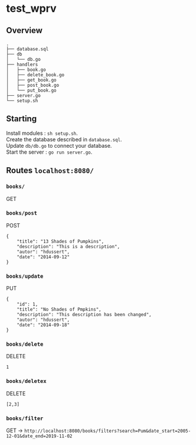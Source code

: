 # test_wprv

## Overview
```
.
├── database.sql
├── db
│   └── db.go
├── handlers
│   ├── book.go
│   ├── delete_book.go
│   ├── get_book.go
│   ├── post_book.go
│   └── put_book.go
├── server.go
└── setup.sh
```

## Starting

Install modules : `sh setup.sh`.  
Create the database described in `database.sql`.  
Update `db/db.go` to connect your database.  
Start the server : `go run server.go`.  

## Routes `localhost:8080/`


### `books/`
GET
### `books/post`
POST
```
{
	"title": "13 Shades of Pumpkins",
	"description": "This is a description",
	"autor": "hdussert",
	"date": "2014-09-12"
}
```
### `books/update`
PUT
```
{
	"id": 1,
	"title": "No Shades of Pmpkins",
	"description": "This description has been changed",
	"autor": "hdussert",
	"date": "2014-09-18"
}
```
### `books/delete`
DELETE
```
1
```
### `books/deletex`
DELETE
```
[2,3]
```
### `books/filter`
GET -> `http://localhost:8080/books/filters?search=Pum&date_start=2005-12-01&date_end=2019-11-02`
